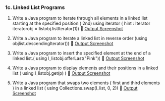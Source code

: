 ### 1c. Linked List Programs

1. Write a Java program to iterate through all elements in a linked list starting at the specified position ( 2nd) using iterator ( hint : Iterator iteratorobj = listobj.listIterator(1))
   🔗 [Output Screenshot](https://github.com/14SowmyaShetty23/Java-Assignment/blob/main/1cLinkedlistOperations/Output/p1.png)

2. Write a Java program to iterate a linked list in reverse order (using objlist.descendingIterator())
   🔗 [Output Screenshot](https://github.com/14SowmyaShetty23/Java-Assignment/blob/main/1cLinkedlistOperations/Output/p2.png)

3. Write a Java program to insert the specified element at the end of a linked list.( using l\_listobj.offerLast("Pink"))
   🔗 [Output Screenshot](https://github.com/14SowmyaShetty23/Java-Assignment/blob/main/1cLinkedlistOperations/Output/p3.png)

4. Write a Java program to display elements and their positions in a linked list ( using l\_listobj.get(p) )
   🔗 [Output Screenshot](https://github.com/14SowmyaShetty23/Java-Assignment/blob/main/1cLinkedlistOperations/Output/p4.png)

5. Write a Java program that swaps two elements ( first and third elements ) in a linked list  ( using Collections.swap(l\_list, 0, 2))
   🔗 [Output Screenshot](https://github.com/14SowmyaShetty23/Java-Assignment/blob/main/1cLinkedlistOperations/Output/p5.png)
